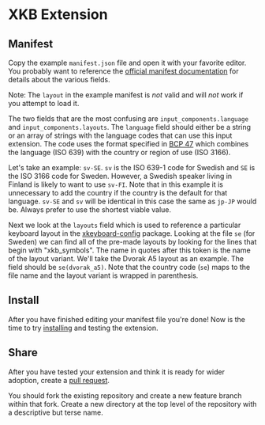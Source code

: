 # XKB Extension

## Manifest

Copy the example `manifest.json` file and open it with your favorite editor. You
probably want to reference the [official manifest
documentation](https://developer.chrome.com/extensions/manifest) for details
about the various fields.

Note: The `layout` in the example manifest is _not_ valid and will _not_ work if
you attempt to load it.

The two fields that are the most confusing are `input_components.language` and
`input_components.layouts`. The `language` field should either be a string or an
array of strings with the language codes that can use this input extension. The
code uses the format specified in [BCP 47](https://tools.ietf.org/html/bcp47)
which combines the language (ISO 639) with the country or region of use (ISO
3166).

Let's take an example: `sv-SE`. `sv` is the ISO 639-1 code for Swedish
and `SE` is the ISO 3166 code for Sweden. However, a Swedish speaker living in
Finland is likely to want to use `sv-FI`. Note that in this example it is
unnecessary to add the country if the country is the default for that language.
`sv-SE` and `sv` will be identical in this case the same as `jp-JP` would be.
Always prefer to use the shortest viable value.

Next we look at the `layouts` field which is used to reference a particular
keyboard layout in the
[xkeyboard-config](https://github.com/freedesktop/xkeyboard-config/blob/master/symbols/se)
package. Looking at the file `se` (for Sweden) we can find all of the pre-made
layouts by looking for the lines that begin with "xkb\_symbols". The name in
quotes after this token is the name of the layout variant. We'll take the
Dvorak A5 layout as an example. The field should be `se(dvorak_a5)`. Note that
the country code (`se`) maps to the file name and the layout variant is wrapped
in parenthesis.

## Install

After you have finished editing your manifest file you're done! Now is the time
to try [installing](../../../README.md#github) and testing the extension.

## Share

After you have tested your extension and think it is ready for wider adoption,
create a [pull
request](https://docs.github.com/en/github/collaborating-with-issues-and-pull-requests/creating-a-pull-request).

You should fork the existing repository and create a new feature branch within
that fork. Create a new directory at the top level of the repository with a
descriptive but terse name.

